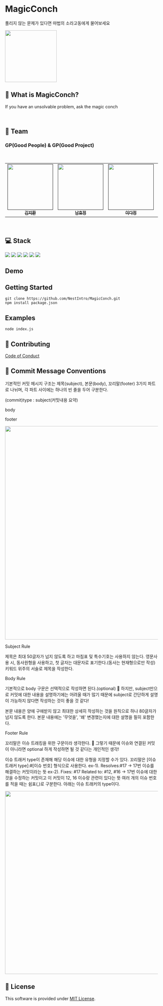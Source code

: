 # MagicConch

풀리지 않는 문제가 있다면 마법의 소라고동에게 물어보세요

<img src="https://github.com/NestIntro/MagicConch/assets/91196025/316b32b3-de60-4003-8d76-c316cd711f69" width="170px" height="170px" align="center"/>

<br/>

## 🐚 What is MagicConch?

If you have an unsolvable problem, ask the magic conch

<br/>

## 🧙 Team

### GP(Good People) & GP(Good Project)

<br/>
<table>
  <tbody>
    <tr>
      <td align="center"><a href=""><img src="https://file3.instiz.net/data/cached_img/upload/2021/03/02/20/d9459e5a8b7552eb00b5a5f3bb9f517a.jpg" width="150px"  height="150px"; alt=""/><br /><sub><b>김지환 </b></sub></a><br /></td>
      <td align="center"><a href=""><img src="https://i.pinimg.com/736x/a3/fe/d2/a3fed2746329f5dfcc3847ac199bba48.jpg" width="150px" height="150px" alt=""/><br /><sub><b>남효정 </b></sub></a><br /></td>
      <td align="center"><a href=""><img src="https://cdn.indiepost.co.kr/uploads/images/2018/12/11/uDZ4Pt-700x525.png" width="150px" height="150px" alt=""/><br /><sub><b>이다정</b></sub></a><br /></td>
      <td align="center"><a href=""><img src="https://mblogthumb-phinf.pstatic.net/MjAxODA1MTRfMTA0/MDAxNTI2MjI0NTA0MDAy.8QZYsuFXxoLDLIt5WsV0NQG9h46BDkya-Dyi4mCxoi0g.yeG1Lzw30K6Dx-sEBjSOOKrnBmLk9Q60xXQk3IBeN0kg.PNG.wnxor520/20180513_233340.png?type=w800" width="150px" height="150px" alt=""/><br /><sub><b>최희원</b></sub></a><br /></td>
    </tr>
  </tbody>
</table>
<br/>

## 💻 Stack

<div>
  <img src="https://img.shields.io/badge/JAVASCRIPT-F7DF1E?style=for-the-badge&logo=JavaScript&logoColor=white">
  <img src="https://img.shields.io/badge/NODE.JS-339933?style=for-the-badge&logo=Node.js&logoColor=white">
  <img src="https://img.shields.io/badge/NPM-CB3837?style=for-the-badge&logo=npm&logoColor=white">
  <img src="https://img.shields.io/badge/GITHUB-181717?style=for-the-badge&logo=GitHub&logoColor=white">
  <img src="https://img.shields.io/badge/WEBPACK-8DD6F9?style=for-the-badge&logo=Webpack&logoColor=white">
  <img src="https://img.shields.io/badge/.ENV-ECD53F?style=for-the-badge&logo=.ENV&logoColor=white">
</div>

## Demo

## Getting Started

```
git clone https://github.com/NestIntro/MagicConch.git
npm install package.json
```

## Examples

```
node index.js
```

## 🧐 Contributing

[Code of Conduct](https://www.contributor-covenant.org/)

## :loudspeaker: Commit Message Conventions

기본적인 커밋 메시지 구조는 제목(subject), 본문(body), 꼬리말(footer) 3가지 파트로 나뉘며, 각 파트 사이에는 하나의 빈 줄을 두어 구분한다.

(commit)type : subject(커밋내용 요약)

body

footer

<img src="https://github.com/NestIntro/MagicConch/assets/91196025/9c92f752-b0ea-4616-9115-c115dee70048" width="700px" height="700px"/>

Subject Rule

제목은 최대 50글자가 넘지 않도록 하고 마침표 및 특수기호는 사용하지 않는다.
영문사용 시, 동사원형을 사용하고, 첫 글자는 대문자로 표기한다.(동사는 현재형으로만 작성)
키워드 위주의 서술로 제목을 작성한다.

Body Rule

기본적으로 body 구문은 선택적으로 작성하면 된다.(optional)
🤔 하지만, subject만으로 커밋에 대한 내용을 설명하기에는 어려울 때가 많기 때문에 subject로 간단하게 설명이 가능하지 않다면 작성하는 것이 좋을 것 같다!

본문 내용은 양에 구애받지 않고 최대한 상세히 작성하는 것을 원칙으로 하나 80글자가 넘지 않도록 한다.
본문 내용에는 '무엇을', '왜' 변경했는지에 대한 설명을 필히 포함한다.

Footer Rule

꼬리말은 이슈 트래킹을 위한 구문이라 생각한다.
🤔 그렇기 때문에 이슈와 연결된 커밋이 아니라면 optional 하게 작성하면 될 것 같다는 개인적인 생각!

이슈 트래커 type이 존재해 해당 이슈에 대한 유형을 지정할 수가 있다.
꼬리말은 [이슈 트래커 type]:#[이슈 번호] 형식으로 사용한다.
ex-1). Resolves:#17 -> 17번 이슈를 해결하는 커밋이라는 뜻
ex-2). Fixes: #17 Related to: #12, #16 -> 17번 이슈에 대한 것을 수정하는 커밋이고 이 커밋이 12, 16 이슈랑 관련이 있다는 뜻
여러 개의 이슈 번호를 적을 때는 쉼표(,)로 구분한다.
아래는 이슈 트래커의 type이다.

<img src="https://github.com/NestIntro/MagicConch/assets/91196025/f7b8962f-2541-4b55-a06c-9604bbb2e653" width="600px" height="600px"/>

## 📜 License

This software is provided under [MIT License](https://github.com/nhn/toast-ui.doc/blob/master/LICENSE).
